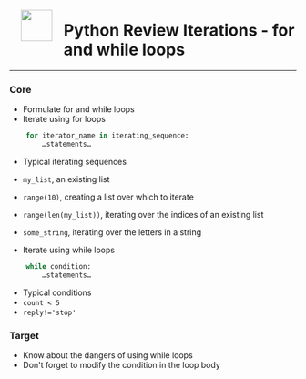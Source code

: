 <img src="http://imgur.com/1ZcRyrc.png" style="float: left; margin: 20px; height: 55px">

#  Python Review Iterations - for and while loops

---

### Core
- Formulate for and while loops
- Iterate using for loops

```python
    for iterator_name in iterating_sequence:
        …statements…
```

- Typical iterating sequences
 - `my_list`, an existing list
 - `range(10)`, creating a list over which to iterate
 - `range(len(my_list))`, iterating over the indices of an existing list
 - `some_string`, iterating over the letters in a string

- Iterate using while loops

```python
    while condition:
        …statements…
```

- Typical conditions
 - `count < 5`
 - `reply!='stop'`
 
### Target
- Know about the dangers of using while loops
 - Don't forget to modify the condition in the loop body
